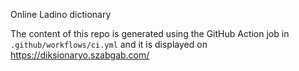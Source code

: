 Online Ladino dictionary

The content of this repo is generated using the GitHub Action job in `.github/workflows/ci.yml`
and it is displayed on https://diksionaryo.szabgab.com/
